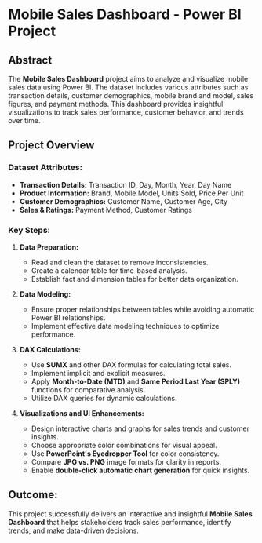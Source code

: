 # **Mobile Sales Dashboard - Power BI Project**

## **Abstract**
The **Mobile Sales Dashboard** project aims to analyze and visualize mobile sales data using Power BI. The dataset includes various attributes such as transaction details, customer demographics, mobile brand and model, sales figures, and payment methods. This dashboard provides insightful visualizations to track sales performance, customer behavior, and trends over time.

## **Project Overview**

### **Dataset Attributes:**
- **Transaction Details:** Transaction ID, Day, Month, Year, Day Name
- **Product Information:** Brand, Mobile Model, Units Sold, Price Per Unit
- **Customer Demographics:** Customer Name, Customer Age, City
- **Sales & Ratings:** Payment Method, Customer Ratings

### **Key Steps:**
1. **Data Preparation:**
   - Read and clean the dataset to remove inconsistencies.
   - Create a calendar table for time-based analysis.
   - Establish fact and dimension tables for better data organization.
   
2. **Data Modeling:**
   - Ensure proper relationships between tables while avoiding automatic Power BI relationships.
   - Implement effective data modeling techniques to optimize performance.

3. **DAX Calculations:**
   - Use **SUMX** and other DAX formulas for calculating total sales.
   - Implement implicit and explicit measures.
   - Apply **Month-to-Date (MTD)** and **Same Period Last Year (SPLY)** functions for comparative analysis.
   - Utilize DAX queries for dynamic calculations.

4. **Visualizations and UI Enhancements:**
   - Design interactive charts and graphs for sales trends and customer insights.
   - Choose appropriate color combinations for visual appeal.
   - Use **PowerPoint's Eyedropper Tool** for color consistency.
   - Compare **JPG vs. PNG** image formats for clarity in reports.
   - Enable **double-click automatic chart generation** for quick insights.

## **Outcome:**
This project successfully delivers an interactive and insightful **Mobile Sales Dashboard** that helps stakeholders track sales performance, identify trends, and make data-driven decisions.
